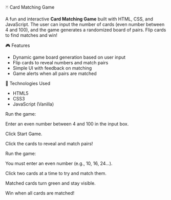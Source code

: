  🃏 Card Matching Game

A fun and interactive **Card Matching Game** built with HTML, CSS, and JavaScript. The user can input the number of cards (even number between 4 and 100), and the game generates a randomized board of pairs. Flip cards to find matches and win!

🎮 Features

- Dynamic game board generation based on user input
- Flip cards to reveal numbers and match pairs
- Simple UI with feedback on matching
- Game alerts when all pairs are matched

 🧰 Technologies Used

- HTML5
- CSS3
- JavaScript (Vanilla)

Run the game:

Enter an even number between 4 and 100 in the input box.

Click Start Game.

Click the cards to reveal and match pairs!

Run the game:

You must enter an even number (e.g., 10, 16, 24...).

Click two cards at a time to try and match them.

Matched cards turn green and stay visible.

Win when all cards are matched!
